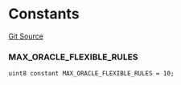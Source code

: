 # Constants
[Git Source](https://github.com/thrackle-io/forte-rules-engine/blob/c68a304eba8615cfb7f60cfb23fe792f1083c190/src/client/token/handler/ruleContracts/HandlerAccountApproveDenyOracleFlexible.sol)

### MAX_ORACLE_FLEXIBLE_RULES

```solidity
uint8 constant MAX_ORACLE_FLEXIBLE_RULES = 10;
```

